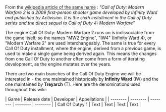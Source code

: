 <!-- TITLE:Modern Warfare 2 -->

From the [wikipedia article of the same name](https://en.wikipedia.org/wiki/Call_of_Duty:_Modern_Warfare_2) : *"Call of Duty: Modern Warfare 2 is a 2009 first-person shooter game developed by Infinity Ward and published by Activision. It is the sixth installment in the Call of Duty series and the direct sequel to Call of Duty 4: Modern Warfare"*

The engine Call Of Duty: Modern Warfare 2 runs on is indissociable from the game itself, so the names "MW2 Engine", "IW4" (Infinity Ward 4), or "Modern Warfare 2" are used interchangeably. The same is true for every Call Of Duty installment, where the engine, derived from a previous game, is used to make a single game being derived again. This means the changes from one Call Of Duty to another often come from a form of iterating development, as the engine mutates over the years.

There are two main branches of the Call Of Duty Engine we will be interested in - the one maintained historically by **Infinity Ward** (IW) and the one maintained by **Treyarch** (T).
Here are the denominations used throughout this wiki:

| Game | Release date | Developer | Appellations | 
| -------- | -------- | -------- | -------- | -------- |
| Call Of Dutyy 1     | Text     | Text     | Text     | Text     |

